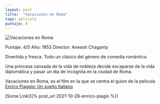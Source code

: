 ```yaml
---
layout: post
title:  "Vacaciones en Roma"
tags: pelicula
puntaje: 4
---
```




![Vacaciones en Roma](https://pics.filmaffinity.com/Vacaciones_en_Roma-892083857-large.jpg)

Puntaje: 4/5 
Año: 1953
Director: Aneesh Chaganty

Divertida y fresca. Todo un clásico del género de comedia romántica.

Una princesa cansada de la vida de nobleza decide escaparse de la vida diplomática y pasar un día de incógnita en la ciudad de Roma.

Vacaciones en Roma, es el film en la que se centra el guion de la película  [Enrico Piaggio: Un sueño Italiano](lps/2021/09/22/enrico-piaggio)



[Some Link]({% post_url 2021-10-28-enrico-piagio %})

